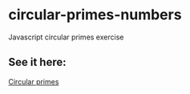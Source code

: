 # circular-primes-numbers
Javascript circular primes exercise

## See it here: 
[Circular primes](https://gabrieldominguezduran.github.io/circular-primes-numbers/)
